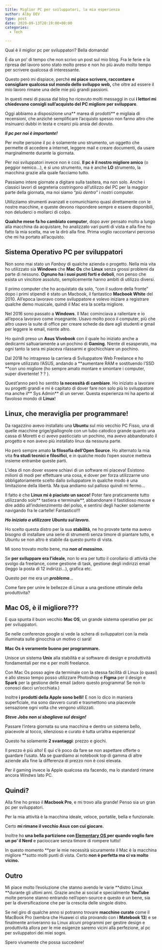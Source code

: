 ```yaml
---
title: Miglior PC per sviluppatori, la mia esperienza
author: Alby DEV
type: post
date: 2020-09-13T20:19:00+00:00
categories:
  - Tech

---
```

Qual è il miglior pc per sviluppatori? Bella domanda!

È da un po’ di tempo che non scrivo un post sul mio blog. Fra le ferie e la ripresa del lavoro sono stato molto preso e non ho più avuto molto tempo per scrivere qualcosa di interessante.

Questo però mi dispiace, perché **mi piace scrivere, raccontare e consigliare qualcosa sul mondo dello sviluppo web,** che oltre ad essere il mio lavoro rimane una delle mie più grandi passioni.

In questi mesi di pausa dal blog ho ricevuto molti messaggi in cui **i lettori mi chiedevano consigli sull’acquisto del PC migliore per sviluppare**.

Oggi abbiamo a disposizione una** marea di prodotti** e migliaia di recensioni, che anziché semplificare l’acquisto spesso non fanno altro che insinuarci dubbi in testa e crearci più ansia del dovuto.

**_Il pc per noi è importante!_**

Per molte persone il pc è solamente uno strumento, un oggetto che permette di accedere a internet, leggere mail e creare documenti, da usare marginalmente durante la giornata.

Per noi sviluppatori invece non è così. **Il pc è il nostro migliore amico** (o peggior nemico…), è sì uno strumento, ma è anche **LO** strumento, la macchina grazie alla quale facciamo tutto.

Passiamo intere giornate a digitare sulla tasitera, ma non solo. Anche i classici lavori di segreteria costringono all’utilizzo del PC per la maggior parte della giornata, ma noi siamo “_più dentro_” i nostri computer.

Utilizziamo strumenti avanzati e comunichiamo quasi direttamente con le nostre macchine, e queste devono rispondere sempre e essere disponibili, non deluderci o mollarci di colpo.

**Qualche mese fa ho cambiato computer**, dopo aver pensato molto a lungo alla macchina da acquistare, ho analizzato vari punti di vista e alla fine ho fatto la mia scelta, ma ve la dirò alla fine. Prima voglio raccontarvi percorso che mi ha portato all’acquisto.

## Sistema Operativo PC per sviluppatori

Non sono mai stato un _Fanboy_ di qualche azienda o progetto. Nella mia vita ho utilizzato sia **Windows** che **Mac Os** che **Linux** senza grossi problemi da parte di nessuno. **Ognuno ha i suoi punti forti e deboli**, non penso che esista un vincitore assoluto, semplicemente hanno ambiti di utilizzo diversi.

Il primo computer che ho acquistato da solo, “con il sudore della fronte” dopo i primi stipendi è stato un Macbook, il fantastico **Macbook White** del 2010. All’epoca lavoravo come sviluppatore e volevo iniziare a registrare qualche demo musicale, quindi il Mac era la scelta migliore.

Nel 2016 sono passato a **Windows**. Il Mac cominciava a rallentare e io all’epoca lavoravo come insegnante. Usavo molto poco il computer, più che altro usavo la suite di office per creare schede da dare agli studenti e gmail per leggere le email, niente altro.

Ho quindi preso un **Asus Vivobook** con il quale ho iniziato anche a dedicarmi saltuariamente a un pochino di **Gaming**. Niente di esasperato, ma ogni tanto la sera mi piaceva rilassarmi e giochicchiare un pochino.

Dal 2018 ho intrapreso la carriera di Sviluppatore Web Freelance e ho sempre utilizzato l’ASUS, andando a **aumentare RAM e sostituendo l’SSD **con uno migliore (ho sempre amato montare e smontare i computer, super divertente! ? ? ).

Quest’anno però ho sentito **la necessità di cambiare**. Ho iniziato a lavorare su progetti grandi e mi è capitato di dover fare non solo più lo sviluppatore ma anche il** Sys Admin** di un server. Questa esperienza mi ha aperto al favoloso mondo di **Linux**!

## Linux, che meraviglia per programmare!

Da ragazzino avevo installato una **Ubuntu** sul mio vecchio PC Fisso, una di quelle macchine grige/giallognole con un tubo catodico grande quanto una cassa di Moretti e ci avevo pasticciato un pochino, ma avevo abbandonato il progetto e non avevo più installato linux da nessuna parte.

Ho però sempre amato **la filosofia dell’Open Source**. Ho alternato la mia vita **fra studi tecnici e filosifici**, e in qualche modo l’open source metteva insieme entrambe queste parti.

L’idea di non dover essere schiavi di un software mi piaceva! Esistono milioni di modi per effettuare una cosa, e dover per forza utilizzarne uno obbligatoriamente scelto dallo sviluppatore in qualche modo è una limitazione della libertà. Ma qua andiamo sul palloso quindi mi fermo…

Il fatto è che **Linux mi è piaciuto un sacco!** Poter fare praticamente tutto utilizzando solo** tastiera e terminale**, abbandonare il fastidioso mouse e dire addio all’indolenzimento del polso, e sentirsi degli hacker solamente navigando fra le cartelle! Fantastico!!!

**_Ho iniziato a utilizzare Ubuntu sul lavoro._**

Ho scelto questa distro per la sua **stabilità**, ne ho provate tante ma avevo bisogno di installare una serie di strumenti senza timore di piantare tutto, e Ubuntu se non altro è stabile da questo punto di vista.

Mi sono trovato molto bene, ma **_non al massimo._**

Se **per sviluppare era l’ideale**, non lo era per tutto il corollario di attività che svolgo da freelance, come gestione di task, gestione degli indirizzi email (leggo la posta di 12 indirizzi…), grafica etc.

Questo per me era un _**problema**_…

Come fare per unire le bellezze di Linux a una gestione ottimale della produttivita?

## Mac OS, è il migliore???

E qua spunta il buon vecchio **Mac OS**, un grande sistema operativo per pc per sviluppatori.

Se nelle conferenze google si vede la schera di sviluppatori con la mela illuminata sulle ginocchia un motivo ci sarà!

**Mac Os è veramente buono per programmare.**

Unisce un sistema **Unix** alla stabilità e ai software di design e produttività fondamentali per me e per molti freelance.

Con Mac Os posso agire da terminale con la stessa facilità di Linux (o quasi) e allo stesso tempo posso utilizzare Photoshop e **Figma** per il design e **Spark** per la gestione delle email (adoro questo programma! Se non lo conosci dacci un’occhiata.)

Inoltre **i prodotti della Apple sono belli!** E non lo dico in maniera superficiale, ma sono davvero curati e trasmettono una piacevole sensazione ogni volta che vengono utilizzati.

**_Steve Jobs non si sbagliava sul design!_**

Passare l’intera giornata su una macchina e dentro un sistema bello, piacevole al tocco, silenzioso e curato è tutta un’altra esperienza!

Questo ha solamente **2 svantaggi**: prezzo e giochi.

Il prezzo è più alto! E qui c’è poco da fare se non aspettare offerte o guardare l’usato. Ma se guardiamo ai notebook top di gamma di altre aziende alla fine la differenza di prezzo non è così elevata.

Per il gaming invece la Apple qualcosa sta facendo, ma lo standard rimane ancora Windws lato PC.

## Quindi?

Alla fine ho preso il **Macbook Pro**, e mi trovo alla grande! Penso sia un gran pc per sviluppatori.

Per la mia attività è la macchina ideale, veloce, portatile, bella e funzionale.

Certo **mi rimane il vecchio Asus con cui giocare.**

Inoltre ho **una bella partizione con <a href="https://elementary.io/it/" target="_blank" rel="noreferrer noopener">Elementary OS </a>per quando voglio fare un po’ il Nerd** e pacioccare senza timore di rompere tutto!

In questo momento **per le mie necessità sicuramente il Mac è la macchina migliore **sotto molti punti di vista. Certo **non è perfetta ma ci va molto vicino.**

## Outro

Mi piace molto l’evoluzione che stanno avendo le varie **distro Linux **durante gli ultimi anni. Grazie anche ai social e specialmente **YouTube** molte persone stanno entrando nell’open-source e questo è un bene, sia per la diversificazione che per la crescita delle singole distro.

Se nel giro di qualche anno si potranno trovare **macchine curate** come il MacBook Pro (sembra che Huawei ci stia provando con i **Matebook 13**) e se finalmente arriveranno su Linux alcuni programmi per gestire design e produttività allora per le mie esigenze saremo vicini alla perfezione, al pc per sviluppatori dei miei sogni.

Spero vivamente che possa succedere!